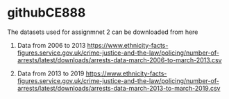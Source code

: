 # githubCE888

The datasets used for assignmnet 2 can be downloaded from here
1. Data from 2006 to 2013
https://www.ethnicity-facts-figures.service.gov.uk/crime-justice-and-the-law/policing/number-of-arrests/latest/downloads/arrests-data-march-2006-to-march-2013.csv

2. Data from 2013 to 2019
https://www.ethnicity-facts-figures.service.gov.uk/crime-justice-and-the-law/policing/number-of-arrests/latest/downloads/arrests-data-march-2013-to-march-2019.csv
